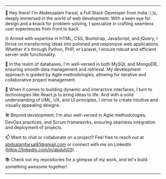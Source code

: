 

---

👋 Hey there! I'm Abdessalam Farsal, a Full Stack Developer from India 🇮🇳, deeply immersed in the world of web development. With a keen eye for design and a knack for problem-solving, I specialize in crafting seamless user experiences from front to back.

🤓 Armed with expertise in HTML, CSS, Bootstrap, JavaScript, and jQuery, I thrive on transforming ideas into polished and responsive web applications. Whether it's through Python, PHP, or Laravel, I ensure robust and efficient server-side functionality.

🚀 In the realm of databases, I'm well-versed in both MySQL and MongoDB, ensuring smooth data management and retrieval. My development approach is guided by Agile methodologies, allowing for iterative and collaborative project management.

🔧 When it comes to building dynamic and interactive interfaces, I turn to technologies like React.js to bring ideas to life. And with a solid understanding of UML, UX, and UI principles, I strive to create intuitive and visually appealing designs.

🛠️ Beyond development, I'm also well-versed in Agile methodologies, DevOps practices, and Scrum frameworks, ensuring seamless integration and deployment of projects.

📫 Want to chat or collaborate on a project? Feel free to reach out at abdsalamfarsal81@gmail.com or connect with me on LinkedIn (https://linkedin.com/in/abduh03).

📚 Check out my repositories for a glimpse of my work, and let's build something awesome together!

---
